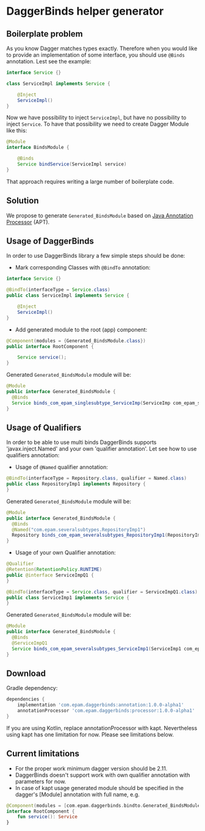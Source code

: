 # DaggerBinds helper generator

## Boilerplate problem

As you know Dagger matches types exactly. Therefore when you would like to provide an implementation of some interface, you should use `@Binds` annotation. Lest see the example:

```java
interface Service {}

class ServiceImpl implements Service {

    @Inject
    ServiceImpl()
}
```

Now we have possibility to inject `ServiceImpl`, but have no possibility to inject `Service`. To have that possibility we need to create Dagger Module like this:

```java
@Module
interface BindsModule {

    @Binds
    Service bindService(ServiceImpl service)
}
```

That approach requires writing a large number of boilerplate code.

## Solution

We propose to generate `Generated_BindsModule` based on [Java Annotation Processor](https://docs.oracle.com/javase/8/docs/api/javax/annotation/processing/Processor.html) (APT).

## Usage of DaggerBinds

In order to use DaggerBinds library a few simple steps should be done:

* Mark corresponding Classes with `@BindTo` annotation:

```java
interface Service {}

@BindTo(interfaceType = Service.class)
public class ServiceImpl implements Service {

    @Inject
    ServiceImpl()
}
```

* Add generated module to the root (app) component:

```java
@Component(modules = {Generated_BindsModule.class})
public interface RootComponent {

    Service service();
}
```

Generated `Generated_BindsModule` module will be:

```java
@Module
public interface Generated_BindsModule {
  @Binds
  Service binds_com_epam_singlesubtype_ServiceImp(ServiceImp com_epam_singlesubtype_ServiceImp);
}
```

## Usage of Qualifiers

In order to be able to use multi binds DaggerBinds supports 'javax.inject.Named' and your own 'qualifier annotation'.
Let see how to use qualifiers annotation:

* Usage of `@Named` qualifier annotation:

```java
@BindTo(interfaceType = Repository.class, qualifier = Named.class)
public class RepositoryImp1 implements Repository {
}
```

Generated `Generated_BindsModule` module will be:

```java
@Module
public interface Generated_BindsModule {
  @Binds
  @Named("com.epam.severalsubtypes.RepositoryImp1")
  Repository binds_com_epam_severalsubtypes_RepositoryImp1(RepositoryImp1 com_epam_severalsubtypes_RepositoryImp1);
}
```

* Usage of your own Qualifier annotation:

```java
@Qualifier
@Retention(RetentionPolicy.RUNTIME)
public @interface ServiceImpQ1 {
}

@BindTo(interfaceType = Service.class, qualifier = ServiceImpQ1.class)
public class ServiceImp1 implements Service {
}
```

Generated `Generated_BindsModule` module will be:

```java
@Module
public interface Generated_BindsModule {
  @Binds
  @ServiceImpQ1
  Service binds_com_epam_severalsubtypes_ServiceImp1(ServiceImp1 com_epam_severalsubtypes_ServiceImp1);
}
```

## Download

Gradle dependency:

```groovy
dependencies {
    implementation 'com.epam.daggerbinds:annotation:1.0.0-alpha1'
    annotationProcessor 'com.epam.daggerbinds:processor:1.0.0-alpha1'
}
```

If you are using Kotlin, replace annotationProcessor with kapt.
Nevertheless using kapt has one limitation for now. Please see limitations below.

## Current limitations
* For the proper work minimum dagger version should be 2.11.
* DaggerBinds doesn't support work with own qualifier annotation with parameters for now.
* In case of kapt usage generated module should be specified in the dagger's [Module] annotation with full name, e.g.

```kotlin
@Component(modules = [com.epam.daggerbinds.bindto.Generated_BindsModule::class])
interface RootComponent {
    fun service(): Service
}
```